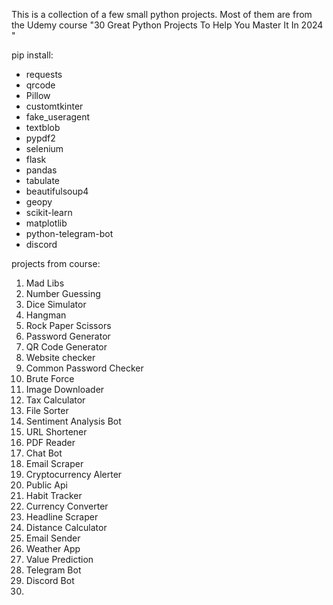 This is a collection of a few small python projects.
Most of them are from the Udemy course "30 Great Python Projects To Help You Master It In 2024
"

pip install:
- requests
- qrcode
- Pillow
- customtkinter
- fake_useragent
- textblob
- pypdf2
- selenium
- flask
- pandas
- tabulate
- beautifulsoup4
- geopy
- scikit-learn
- matplotlib
- python-telegram-bot
- discord



projects from course:
1. Mad Libs
2. Number Guessing
3. Dice Simulator
4. Hangman
5. Rock Paper Scissors
6. Password Generator
7. QR Code Generator
8. Website checker
9. Common Password Checker
10. Brute Force
11. Image Downloader
12. Tax Calculator
13. File Sorter
14. Sentiment Analysis Bot
15. URL Shortener
16. PDF Reader
17. Chat Bot
18. Email Scraper
19. Cryptocurrency Alerter
20. Public Api
21. Habit Tracker
22. Currency Converter
23. Headline Scraper
24. Distance Calculator
25. Email Sender
26. Weather App
27. Value Prediction
28. Telegram Bot
29. Discord Bot
30.